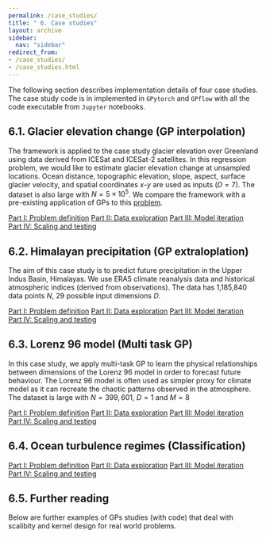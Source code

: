 ```yaml
---
permalink: /case_studies/
title: " 6. Case studies"
layout: archive
sidebar:
  nav: "sidebar"
redirect_from:
- /case_studies/
- /case_studies.html
---
```


The following section describes implementation details of four case studies. The case study code is in implemented in `GPytorch` and `GPflow` with all the code executable from `Jupyter` notebooks.

## 6.1. Glacier elevation change (GP interpolation)

The framework is applied to the case study glacier elevation over Greenland using data derived from ICESat and ICESat-2 satellites. In this regression problem, we would like to estimate glacier elevation change at unsampled locations. Ocean distance, topographic elevation, slope, aspect, surface glacier velocity, and spatial coordinates $x$-$y$ are used as inputs ($D=7$). The dataset is also large with $N=5\times10^5$. We compare the framework with a pre-existing application of GPs to this [problem](https://ui.adsabs.harvard.edu/abs/2019AGUFM.C41A..08G).

[Part I: Problem definition]()
[Part II: Data exploration]()
[Part III: Model iteration]()
[Part IV: Scaling and testing]()

## 6.2. Himalayan precipitation (GP extraloplation)

The aim of this case study is to predict future precipitation in the Upper Indus Basin, Himalayas. We use ERA5 climate reanalysis data and historical atmospheric indices (derived from observations). The data has 1,185,840 data points $N$, 29 possible input dimensions $D$.

[Part I: Problem definition]()
[Part II: Data exploration]()
[Part III: Model iteration]()
[Part IV: Scaling and testing]()

## 6.3. Lorenz 96 model (Multi task GP)

In this case study, we apply multi-task GP to learn the physical relationships between dimensions of the Lorenz 96 model in order to forecast future behaviour. The Lorenz 96 model is often used as simpler proxy for climate model as it can recreate the chaotic patterns observed in the atmosphere. The dataset is large with $N=399,601$, $D=1$ and $M=8$

[Part I: Problem definition]()
[Part II: Data exploration]()
[Part III: Model iteration]()
[Part IV: Scaling and testing]()

## 6.4. Ocean turbulence regimes (Classification)

[Part I: Problem definition]()
[Part II: Data exploration]()
[Part III: Model iteration]()
[Part IV: Scaling and testing]()

## 6.5. Further reading

Below are further examples of GPs studies (with code) that deal with scalibity and kernel design for real world problems.
